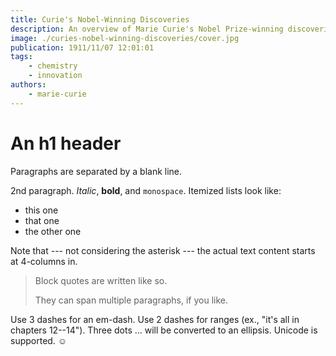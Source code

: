 ```yaml
---
title: Curie's Nobel-Winning Discoveries
description: An overview of Marie Curie's Nobel Prize-winning discoveries in science.
image: ./curies-nobel-winning-discoveries/cover.jpg
publication: 1911/11/07 12:01:01
tags: 
    - chemistry
    - innovation
authors: 
    - marie-curie
---
```



# An h1 header

Paragraphs are separated by a blank line.

2nd paragraph. *Italic*, **bold**, and `monospace`. Itemized lists
look like:

  * this one
  * that one
  * the other one

Note that --- not considering the asterisk --- the actual text
content starts at 4-columns in.

> Block quotes are
> written like so.
>
> They can span multiple paragraphs,
> if you like.

Use 3 dashes for an em-dash. Use 2 dashes for ranges (ex., "it's all
in chapters 12--14"). Three dots ... will be converted to an ellipsis.
Unicode is supported. ☺
